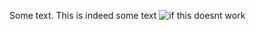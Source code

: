 Some text. This is indeed some text
![if this doesnt work](https://i.kym-cdn.com/photos/images/original/001/485/927/d74.jpg)

